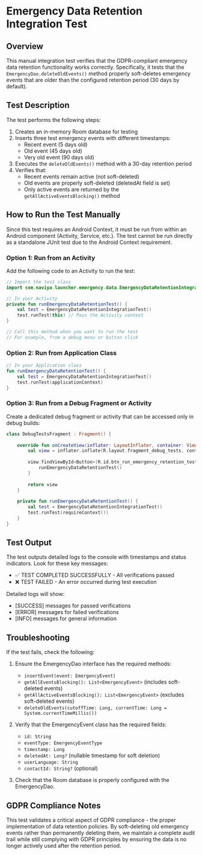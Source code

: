 # Emergency Data Retention Integration Test

## Overview

This manual integration test verifies that the GDPR-compliant emergency data retention functionality works correctly. Specifically, it tests that the `EmergencyDao.deleteOldEvents()` method properly soft-deletes emergency events that are older than the configured retention period (30 days by default).

## Test Description

The test performs the following steps:
1. Creates an in-memory Room database for testing
2. Inserts three test emergency events with different timestamps:
   - Recent event (5 days old)
   - Old event (45 days old)
   - Very old event (90 days old)
3. Executes the `deleteOldEvents()` method with a 30-day retention period
4. Verifies that:
   - Recent events remain active (not soft-deleted)
   - Old events are properly soft-deleted (deletedAt field is set)
   - Only active events are returned by the `getAllActiveEventsBlocking()` method

## How to Run the Test Manually

Since this test requires an Android Context, it must be run from within an Android component (Activity, Service, etc.). The test cannot be run directly as a standalone JUnit test due to the Android Context requirement.

### Option 1: Run from an Activity

Add the following code to an Activity to run the test:

```kotlin
// Import the test class
import com.naviya.launcher.emergency.data.EmergencyDataRetentionIntegrationTest

// In your Activity
private fun runEmergencyDataRetentionTest() {
    val test = EmergencyDataRetentionIntegrationTest()
    test.runTest(this) // Pass the Activity context
}

// Call this method when you want to run the test
// For example, from a debug menu or button click
```

### Option 2: Run from Application Class

```kotlin
// In your Application class
fun runEmergencyDataRetentionTest() {
    val test = EmergencyDataRetentionIntegrationTest()
    test.runTest(applicationContext)
}
```

### Option 3: Run from a Debug Fragment or Activity

Create a dedicated debug fragment or activity that can be accessed only in debug builds:

```kotlin
class DebugTestsFragment : Fragment() {
    
    override fun onCreateView(inflater: LayoutInflater, container: ViewGroup?, savedInstanceState: Bundle?): View? {
        val view = inflater.inflate(R.layout.fragment_debug_tests, container, false)
        
        view.findViewById<Button>(R.id.btn_run_emergency_retention_test).setOnClickListener {
            runEmergencyDataRetentionTest()
        }
        
        return view
    }
    
    private fun runEmergencyDataRetentionTest() {
        val test = EmergencyDataRetentionIntegrationTest()
        test.runTest(requireContext())
    }
}
```

## Test Output

The test outputs detailed logs to the console with timestamps and status indicators. Look for these key messages:

- ✅ TEST COMPLETED SUCCESSFULLY - All verifications passed
- ❌ TEST FAILED - An error occurred during test execution

Detailed logs will show:
- [SUCCESS] messages for passed verifications
- [ERROR] messages for failed verifications
- [INFO] messages for general information

## Troubleshooting

If the test fails, check the following:

1. Ensure the EmergencyDao interface has the required methods:
   - `insertEvent(event: EmergencyEvent)`
   - `getAllEventsBlocking(): List<EmergencyEvent>` (includes soft-deleted events)
   - `getAllActiveEventsBlocking(): List<EmergencyEvent>` (excludes soft-deleted events)
   - `deleteOldEvents(cutoffTime: Long, currentTime: Long = System.currentTimeMillis())`

2. Verify that the EmergencyEvent class has the required fields:
   - `id: String`
   - `eventType: EmergencyEventType`
   - `timestamp: Long`
   - `deletedAt: Long?` (nullable timestamp for soft deletion)
   - `userLanguage: String`
   - `contactId: String?` (optional)

3. Check that the Room database is properly configured with the EmergencyDao.

## GDPR Compliance Notes

This test validates a critical aspect of GDPR compliance - the proper implementation of data retention policies. By soft-deleting old emergency events rather than permanently deleting them, we maintain a complete audit trail while still complying with GDPR principles by ensuring the data is no longer actively used after the retention period.
